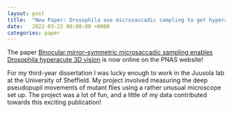 ```yaml
---
layout: post
title:  "New Paper: Drosophila use microsaccadic sampling to get hyperacute 3D vision"
date:   2022-03-22 00:00:00 +0000
categories: paper
---
```



The paper [Binocular mirror–symmetric microsaccadic sampling enables Drosophila hyperacute 3D vision][vision-paper] is now online on the PNAS website!

For my third-year dissertation I was lucky enough to work in the Juusola lab at the University of Sheffield. My project involved measuring the deep pseudopupil movements of mutant flies using a rather unusual microscope set up. The project was a lot of fun, and a little of my data contributed towards this exciting publication! 

[vision-paper]: https://www.pnas.org/doi/abs/10.1073/pnas.2109717119

